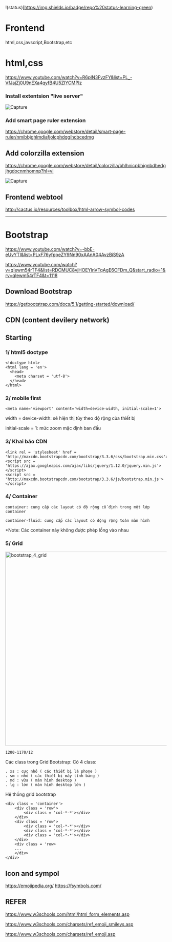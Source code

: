 !(status)[https://img.shields.io/badge/repo%20status-learning-green)
 
# Frontend
html,css,javscript,Bootstrap,etc

# html,css

https://www.youtube.com/watch?v=R6plN3FvzFY&list=PL_-VfJajZj0U9nEXa4qyfB4U5ZIYCMPlz

### Install extentsion "live server"

![Capture](https://user-images.githubusercontent.com/73679364/139242953-feafce99-6d65-4d81-8584-475e82dd3189.PNG)
 
### Add smart page ruler extension

https://chrome.google.com/webstore/detail/smart-page-ruler/nmibbjghlmdiafjolcphdggihcbcedmg

## Add colorzilla extension

https://chrome.google.com/webstore/detail/colorzilla/bhlhnicpbhignbdhedgjhgdocnmhomnp?hl=vi

![Capture](https://user-images.githubusercontent.com/73679364/139242665-7e4f4885-f277-40ea-90d4-256867003e12.PNG)

## Frontend webtool

http://cactus.io/resources/toolbox/html-arrow-symbol-codes

_______________________________________________________________________________________________________________________________________________________

# Bootstrap

https://www.youtube.com/watch?v=-bbE-eUvYTI&list=PLxF76yfppeZY9Nn90xAAnA04AvzBiS9zA

https://www.youtube.com/watch?v=qIewm54rTF4&list=RDCMUC8vjHOEYlnVTqAgE6CFDm_Q&start_radio=1&rv=qIewm54rTF4&t=1118

## Download Bootstrap

https://getbootstrap.com/docs/5.1/getting-started/download/

## CDN (content devilery network)

## Starting
### 1/ html5 doctype

    <!doctype html>
    <html lang = 'en'>
      <head>
        <meta charset = 'utf-8'>
      </head>
    </html>

### 2/ mobile first
    
    <meta name='viewport' content='width=device-width, initial-scale=1'>
    
   width = device-width: sẽ hiện thị tùy theo độ rộng của thiết bị
   
   initial-scale = 1: mức zoom mặc định ban đầu
   
### 3/ Khai báo CDN

    <link rel = 'stylesheet' href = 'http://maxcdn.bootstrapcdn.com/bootstrap/3.3.6/css/bootstrap.min.css'>
    <script src = 'https://ajax.googleapis.com/ajax/libs/jquery/1.12.0/jquery.min.js'></script>
    <script src = 'http://maxcdn.bootstrapcdn.com/bootstrap/3.3.6/js/bootstrap.min.js'></script>
    
### 4/ Container
    
    container: cung cấp các layout có độ rộng cố định trong một lớp container
    
    container-fluid: cung cấp các layout có động rộng toàn màn hình
    
   *Note: Các container này không được phép lồng vào nhau
   
### 5/ Grid

<img width="605" alt="bootstrap_4_grid" src="https://user-images.githubusercontent.com/73679364/139051320-8e992b27-7951-471c-88c7-e3d570dbf651.png">

    1200-1170/12
    
Các class trong Grid Bootstrap: Có 4 class:

    . xs : cực nhỏ ( các thiết bị là phone )
    . sm : nhỏ ( các thiết bị máy tính bảng )
    . md : vừa ( màn hình desktop )
    . lg : lớn ( màn hình desktop lớn )
   
Hệ thống grid bootstrap

    <div class = 'container'>
        <div class = 'row'>
            <div class = 'col-*-*'></div>
        </div>
        <div class = 'row'>
            <div class = 'col-*-*'></div>
            <div class = 'col-*-*'></div>
            <div class = 'col-*-*'></div>
        </div>
        <div class = 'row>
        ...
        </div>
    </div>
    
 ## Icon and sympol
 https://emojipedia.org/
 https://fsymbols.com/
 
 ## REFER
 
 https://www.w3schools.com/html/html_form_elements.asp
 
 https://www.w3schools.com/charsets/ref_emoji_smileys.asp
 
 https://www.w3schools.com/charsets/ref_emoji.asp
        
        
